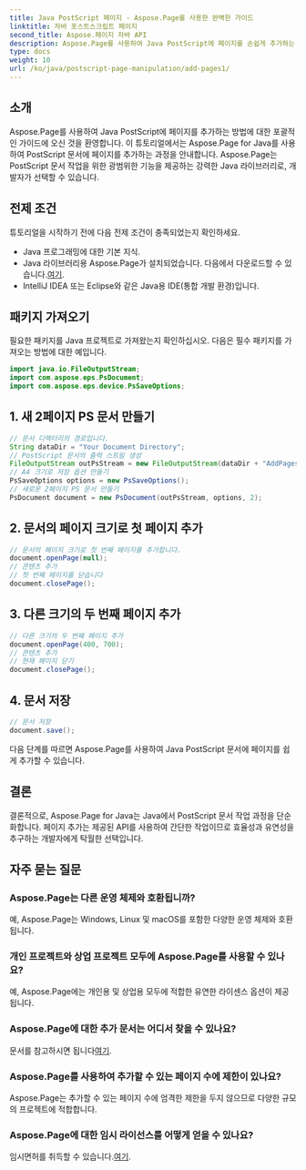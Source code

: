 ```yaml
---
title: Java PostScript 페이지 - Aspose.Page를 사용한 완벽한 가이드
linktitle: 자바 포스트스크립트 페이지
second_title: Aspose.페이지 자바 API
description: Aspose.Page를 사용하여 Java PostScript에 페이지를 손쉽게 추가하는 방법을 알아보세요. 이 강력한 Java 라이브러리를 사용하여 문서 작성 기능을 향상시키세요.
type: docs
weight: 10
url: /ko/java/postscript-page-manipulation/add-pages1/
---
```

## 소개
Aspose.Page를 사용하여 Java PostScript에 페이지를 추가하는 방법에 대한 포괄적인 가이드에 오신 것을 환영합니다. 이 튜토리얼에서는 Aspose.Page for Java를 사용하여 PostScript 문서에 페이지를 추가하는 과정을 안내합니다. Aspose.Page는 PostScript 문서 작업을 위한 광범위한 기능을 제공하는 강력한 Java 라이브러리로, 개발자가 선택할 수 있습니다.
## 전제 조건
튜토리얼을 시작하기 전에 다음 전제 조건이 충족되었는지 확인하세요.
- Java 프로그래밍에 대한 기본 지식.
-  Java 라이브러리용 Aspose.Page가 설치되었습니다. 다음에서 다운로드할 수 있습니다.[여기](https://releases.aspose.com/page/java/).
- IntelliJ IDEA 또는 Eclipse와 같은 Java용 IDE(통합 개발 환경)입니다.
## 패키지 가져오기
필요한 패키지를 Java 프로젝트로 가져왔는지 확인하십시오. 다음은 필수 패키지를 가져오는 방법에 대한 예입니다.
```java
import java.io.FileOutputStream;
import com.aspose.eps.PsDocument;
import com.aspose.eps.device.PsSaveOptions;

```
## 1. 새 2페이지 PS 문서 만들기
```java
// 문서 디렉터리의 경로입니다.
String dataDir = "Your Document Directory";
// PostScript 문서의 출력 스트림 생성
FileOutputStream outPsStream = new FileOutputStream(dataDir + "AddPages1_outPS.ps");
// A4 크기로 저장 옵션 만들기
PsSaveOptions options = new PsSaveOptions();
// 새로운 2페이지 PS 문서 만들기
PsDocument document = new PsDocument(outPsStream, options, 2);
```
## 2. 문서의 페이지 크기로 첫 페이지 추가
```java
// 문서의 페이지 크기로 첫 번째 페이지를 추가합니다.
document.openPage(null);
// 콘텐츠 추가
// 첫 번째 페이지를 닫습니다
document.closePage();
```
## 3. 다른 크기의 두 번째 페이지 추가
```java
// 다른 크기의 두 번째 페이지 추가
document.openPage(400, 700);
// 콘텐츠 추가
// 현재 페이지 닫기
document.closePage();
```
## 4. 문서 저장
```java
// 문서 저장
document.save();
```
다음 단계를 따르면 Aspose.Page를 사용하여 Java PostScript 문서에 페이지를 쉽게 추가할 수 있습니다.
## 결론
결론적으로, Aspose.Page for Java는 Java에서 PostScript 문서 작업 과정을 단순화합니다. 페이지 추가는 제공된 API를 사용하여 간단한 작업이므로 효율성과 유연성을 추구하는 개발자에게 탁월한 선택입니다.
## 자주 묻는 질문
### Aspose.Page는 다른 운영 체제와 호환됩니까?
예, Aspose.Page는 Windows, Linux 및 macOS를 포함한 다양한 운영 체제와 호환됩니다.
### 개인 프로젝트와 상업 프로젝트 모두에 Aspose.Page를 사용할 수 있나요?
예, Aspose.Page에는 개인용 및 상업용 모두에 적합한 유연한 라이센스 옵션이 제공됩니다.
### Aspose.Page에 대한 추가 문서는 어디서 찾을 수 있나요?
 문서를 참고하시면 됩니다[여기](https://reference.aspose.com/page/java/).
### Aspose.Page를 사용하여 추가할 수 있는 페이지 수에 제한이 있나요?
Aspose.Page는 추가할 수 있는 페이지 수에 엄격한 제한을 두지 않으므로 다양한 규모의 프로젝트에 적합합니다.
### Aspose.Page에 대한 임시 라이선스를 어떻게 얻을 수 있나요?
 임시면허를 취득할 수 있습니다.[여기](https://purchase.aspose.com/temporary-license/).